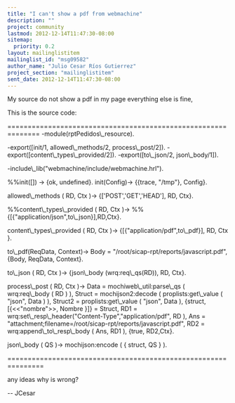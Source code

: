 ```yaml
---
title: "I can't show a pdf from webmachine"
description: ""
project: community
lastmod: 2012-12-14T11:47:30-08:00
sitemap:
  priority: 0.2
layout: mailinglistitem
mailinglist_id: "msg09582"
author_name: "Julio Cesar Ríos Gutierrez"
project_section: "mailinglistitem"
sent_date: 2012-12-14T11:47:30-08:00
---
```



My source do not show a pdf in my page everything else is fine,

This is the source code:

==============================================================
-module(rptPedidos\\_resource).

-export([init/1, allowed\\_methods/2, process\\_post/2]).
-export([content\\_types\\_provided/2]).
-export([to\\_json/2, json\\_body/1]).

-include\\_lib("webmachine/include/webmachine.hrl").

%%init([]) -&gt; {ok, undefined}.
init(Config)-&gt;
{{trace, "/tmp"}, Config}.

allowed\\_methods ( RD, Ctx )-&gt;
{['POST','GET','HEAD'], RD, Ctx}.

%%content\\_types\\_provided ( RD, Ctx )-&gt;
%% {[{"application/json",to\\_json}],RD,Ctx}.

content\\_types\\_provided ( RD, Ctx )-&gt;
{[{"application/pdf",to\\_pdf}], RD, Ctx }.

to\\_pdf(ReqData, Context)-&gt;
Body = "/root/sicap-rpt/reports/javascript.pdf",
{Body, ReqData, Context}.

to\\_json ( RD, Ctx )-&gt;
{json\\_body (wrq:req\\_qs(RD)), RD, Ctx}.

process\\_post ( RD, Ctx )-&gt;
Data = mochiweb\\_util:parse\\_qs ( wrq:req\\_body ( RD ) ),
Struct = mochijson2:decode ( proplists:get\\_value ( "json", Data ) ),
Struct2 = proplists:get\\_value ( "json", Data ),
{struct, [{&lt;&lt;"nombre"&gt;&gt;, Nombre }]} = Struct,
RD1 = wrq:set\\_resp\\_header("Content-Type","application/pdf", RD ),
Ans = "attachment;filename=/root/sicap-rpt/reports/javascript.pdf",
RD2 = wrq:append\\_to\\_resp\\_body ( Ans, RD1 ),
{true, RD2,Ctx}.

json\\_body ( QS )-&gt;
mochijson:encode ( { struct, QS } ).


===============================================================

any ideas why is wrong?

-- 
JCesar
